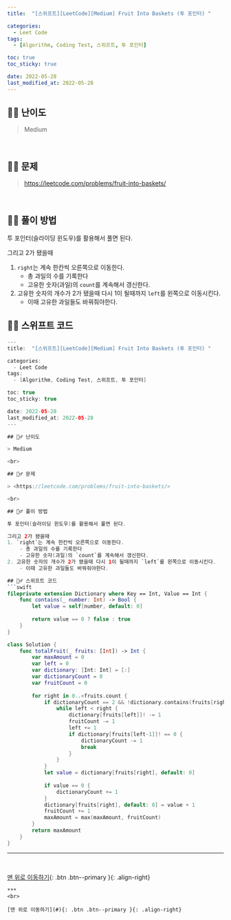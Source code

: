 ```yaml
---
title:  "[스위프트][LeetCode][Medium] Fruit Into Baskets (투 포인터) " 

categories:
  - Leet Code
tags:
  - [Algorithm, Coding Test, 스위프트, 투 포인터]

toc: true
toc_sticky: true

date: 2022-05-28
last_modified_at: 2022-05-28
---
```


## 🧞‍♂️ 난이도 

> Medium

<br>

## 🧞‍♂️ 문제

> <https://leetcode.com/problems/fruit-into-baskets/>

<br>

## 🧞‍♂️ 풀이 방법

투 포인터(슬라이딩 윈도우)를 활용해서 풀면 된다.

그리고 2가 됐을때
1. `right`는 계속 한칸씩 오른쪽으로 이동한다.
    - 총 과일의 수를 기록한다
    - 고유한 숫자(과일)의 `count`를 계속해서 갱신한다.
2. 고유한 숫자의 개수가 2가 됐을때 다시 1이 될때까지 `left`를 왼쪽으로 이동시킨다.
    - 이때 고유한 과일들도 바꿔줘야한다.

## 🧞‍♂️ 스위프트 코드
```swift
---
title:  "[스위프트][LeetCode][Medium] Fruit Into Baskets (투 포인터) " 

categories:
  - Leet Code
tags:
  - [Algorithm, Coding Test, 스위프트, 투 포인터]

toc: true
toc_sticky: true

date: 2022-05-28
last_modified_at: 2022-05-28
---

## 🧞‍♂️ 난이도 

> Medium

<br>

## 🧞‍♂️ 문제

> <https://leetcode.com/problems/fruit-into-baskets/>

<br>

## 🧞‍♂️ 풀이 방법

투 포인터(슬라이딩 윈도우)를 활용해서 풀면 된다.

그리고 2가 됐을때
1. `right`는 계속 한칸씩 오른쪽으로 이동한다.
    - 총 과일의 수를 기록한다
    - 고유한 숫자(과일)의 `count`를 계속해서 갱신한다.
2. 고유한 숫자의 개수가 2가 됐을때 다시 1이 될때까지 `left`를 왼쪽으로 이동시킨다.
    - 이때 고유한 과일들도 바꿔줘야한다.

## 🧞‍♂️ 스위프트 코드
```swift
fileprivate extension Dictionary where Key == Int, Value == Int {
    func contains(_ number: Int) -> Bool {
        let value = self[number, default: 0]
        
        return value == 0 ? false : true
    }
}

class Solution {
    func totalFruit(_ fruits: [Int]) -> Int {
        var maxAmount = 0
        var left = 0
        var dictionary: [Int: Int] = [:]
        var dictionaryCount = 0
        var fruitCount = 0
        
        for right in 0..<fruits.count {
            if dictionaryCount == 2 && !dictionary.contains(fruits[right]) {
                while left < right {
                    dictionary[fruits[left]]! -= 1
                    fruitCount -= 1
                    left += 1
                    if dictionary[fruits[left-1]]! == 0 {
                        dictionaryCount -= 1
                        break
                    }
                }
            }
            let value = dictionary[fruits[right], default: 0]
            
            if value == 0 {
                dictionaryCount += 1
            }
            dictionary[fruits[right], default: 0] = value + 1
            fruitCount += 1
            maxAmount = max(maxAmount, fruitCount)
        }
        return maxAmount
    }
}
```
***
<br>

[맨 위로 이동하기](#){: .btn .btn--primary }{: .align-right}

```
***
<br>

[맨 위로 이동하기](#){: .btn .btn--primary }{: .align-right}
